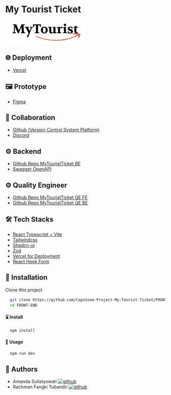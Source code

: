 # My Tourist Ticket

![App Screenshot](https://github.com/Capstone-Project-My-Tourist-Ticket/FRONT-END/blob/main/src/assets/logo.png)

## 🌐 Deployment

- [Vercel](https://my-tourist-tiket.vercel.app/)

## 🖼 Prototype

- [Figma](<https://www.figma.com/file/0EfonbHOCmV9YbkYLMmB0G/Untitled?type=design&node-id=0%3A1&mode=dev&t=cPRg8EHs2FJHu6gf-1>)

## 🤝 Collaboration

- [Github (Version Control System Platform)](https://github.com)
- [Discord](https://discord.com)

## ⚙ Backend

- [Github Repo MyTouristTicket BE](https://github.com/Capstone-Project-My-Tourist-Ticket/BACK-END)
- [Swagger OpenAPI](https://app.swaggerhub.com/apis/BENTARRAHARJAX22/MyTouristTicket/1.0.0#)

## ⚙ Quality Engineer

- [Github Repo MyTouristTicket QE FE](https://github.com/Capstone-Project-My-Tourist-Ticket/QE-WEB)
- [Github Repo MyTouristTicket QE BE](https://github.com/Capstone-Project-My-Tourist-Ticket/BACK-END)

## 🛠️ Tech Stacks

- [React Typescript + Vite](https://vitejs.dev/guide/)
- [Tailwindcss](https://tailwindcss.com/)
- [Shadcn-ui](https://ui.shadcn.com/)
- [Zod](https://zod.dev/)
- [Vercel for Deployment](https://vercel.com/)
- [React Hook Form](https://react-hook-form.com/)

## 🧰 Installation

Clone this project

```bash
  git clone https://github.com/Capstone-Project-My-Tourist-Ticket/FRONT-END.git
  cd FRONT-END
```

#### ⌛ Install

```bash
  npm install
```

#### 🚀 Usage

```bash
  npm run dev
```

## 🤖 Authors

- Amanda Sulistyowati
  [![github](https://img.shields.io/badge/github-000000?style=for-the-badge&logo=github&logoColor=white)](https://github.com/Amandasulistiyowati)
- Rachman Fangki Tubandri
  [![github](https://img.shields.io/badge/github-000000?style=for-the-badge&logo=github&logoColor=white)](https://github.com/rfangki)
